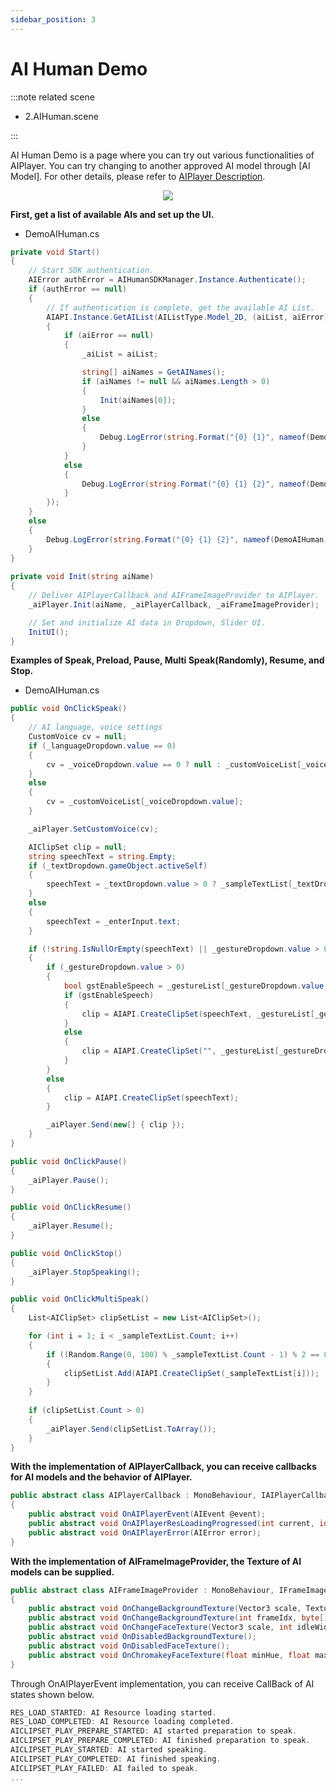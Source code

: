 ```yaml
---
sidebar_position: 3
---
```


# AI Human Demo
:::note related scene

- 2.AIHuman.scene

:::

AI Human Demo is a page where you can try out various functionalities of AIPlayer. You can try changing to another approved AI model through [AI Model]. For other details, please refer to [AIPlayer Description](/aihuman/unity-sdk/aiplayer/overview).

<p align="center">
<img src="/img/aihuman/unity/introduction.png" style={{zoom: "30%"}} />
</p>

**First, get a list of available AIs and set up the UI.**

- DemoAIHuman.cs

```csharp
private void Start()
{
    // Start SDK authentication.
    AIError authError = AIHumanSDKManager.Instance.Authenticate();
    if (authError == null)
    {
        // If authentication is complete, get the available AI List.
        AIAPI.Instance.GetAIList(AIListType.Model_2D, (aiList, aiError) =>
        {
            if (aiError == null)
            {
                _aiList = aiList;

                string[] aiNames = GetAINames();
                if (aiNames != null && aiNames.Length > 0)
                {
                    Init(aiNames[0]);
                }
                else
                {
                    Debug.LogError(string.Format("{0} {1}", nameof(DemoAIHuman), "There is no AI Model available."));
                }
            }
            else
            {
                Debug.LogError(string.Format("{0} {1} {2}", nameof(DemoAIHuman), aiError.ErrorCode, aiError.Description));
            }
        });
    }
    else
    {
        Debug.LogError(string.Format("{0} {1} {2}", nameof(DemoAIHuman), authError.ErrorCode, authError.Description));
    }
}
  
private void Init(string aiName)
{              
    // Deliver AIPlayerCallback and AIFrameImageProvider to AIPlayer.
    _aiPlayer.Init(aiName, _aiPlayerCallback, _aiFrameImageProvider);

    // Set and initialize AI data in Dropdown, Slider UI.
    InitUI();
}
```

**Examples of Speak, Preload, Pause, Multi Speak(Randomly), Resume, and Stop.** 

- DemoAIHuman.cs

```csharp
public void OnClickSpeak()
{   
    // AI language, voice settings
    CustomVoice cv = null;
    if (_languageDropdown.value == 0)
    {
        cv = _voiceDropdown.value == 0 ? null : _customVoiceList[_voiceDropdown.value - 1];
    }
    else
    {
        cv = _customVoiceList[_voiceDropdown.value];
    }

    _aiPlayer.SetCustomVoice(cv);

    AIClipSet clip = null;
    string speechText = string.Empty;
    if (_textDropdown.gameObject.activeSelf)
    {
        speechText = _textDropdown.value > 0 ? _sampleTextList[_textDropdown.value] : null;
    }
    else
    {
        speechText = _enterInput.text;
    }

    if (!string.IsNullOrEmpty(speechText) || _gestureDropdown.value > 0)
    {
        if (_gestureDropdown.value > 0)
        {
            bool gstEnableSpeech = _gestureList[_gestureDropdown.value - 1].EnableSpeech;
            if (gstEnableSpeech)
            {
                clip = AIAPI.CreateClipSet(speechText, _gestureList[_gestureDropdown.value - 1].Name);
            }
            else
            {
                clip = AIAPI.CreateClipSet("", _gestureList[_gestureDropdown.value - 1].Name);
            }
        }
        else
        {
            clip = AIAPI.CreateClipSet(speechText);
        }

        _aiPlayer.Send(new[] { clip });
    }                 
}

public void OnClickPause()
{
    _aiPlayer.Pause();
}

public void OnClickResume()
{
    _aiPlayer.Resume();
}

public void OnClickStop()
{
    _aiPlayer.StopSpeaking();
}

public void OnClickMultiSpeak()
{
    List<AIClipSet> clipSetList = new List<AIClipSet>();

    for (int i = 1; i < _sampleTextList.Count; i++)
    {
        if ((Random.Range(0, 100) % _sampleTextList.Count - 1) % 2 == 0)
        {
            clipSetList.Add(AIAPI.CreateClipSet(_sampleTextList[i]));
        }
    }
    
    if (clipSetList.Count > 0)
    {
        _aiPlayer.Send(clipSetList.ToArray());
    }           
}
```

**With the implementation of AIPlayerCallback, you can receive callbacks for AI models and the behavior of AIPlayer.** 

```csharp
public abstract class AIPlayerCallback : MonoBehaviour, IAIPlayerCallback
{
    public abstract void OnAIPlayerEvent(AIEvent @event);   
    public abstract void OnAIPlayerResLoadingProgressed(int current, int total);
    public abstract void OnAIPlayerError(AIError error);
}
```

**With the implementation of AIFrameImageProvider, the Texture of AI models can be supplied.** 

```csharp
public abstract class AIFrameImageProvider : MonoBehaviour, IFrameImageProvider
{ 
    public abstract void OnChangeBackgroundTexture(Vector3 scale, Texture2D bgTexture);
    public abstract void OnChangeBackgroundTexture(int frameIdx, byte[] bytes);
    public abstract void OnChangeFaceTexture(Vector3 scale, int idleWidth, int idleHeight, FaceRect faceRect, Texture2D faceTexture);
    public abstract void OnDisabledBackgroundTexture();
    public abstract void OnDisabledFaceTexture();
    public abstract void OnChromakeyFaceTexture(float minHue, float maxHue, float bottomAlphaHeight, float topAlphaHeight, float sideAlphaWidth);
}
```

Through OnAIPlayerEvent implementation, you can receive CallBack of AI states shown below.

```csharp
RES_LOAD_STARTED: AI Resource loading started.
RES_LOAD_COMPLETED: AI Resource loading completed.
AICLIPSET_PLAY_PREPARE_STARTED: AI started preparation to speak.
AICLIPSET_PLAY_PREPARE_COMPLETED: AI finished preparation to speak.
AICLIPSET_PLAY_STARTED: AI started speaking.
AICLIPSET_PLAY_COMPLETED: AI finished speaking.
AICLIPSET_PLAY_FAILED: AI failed to speak.
...
```
